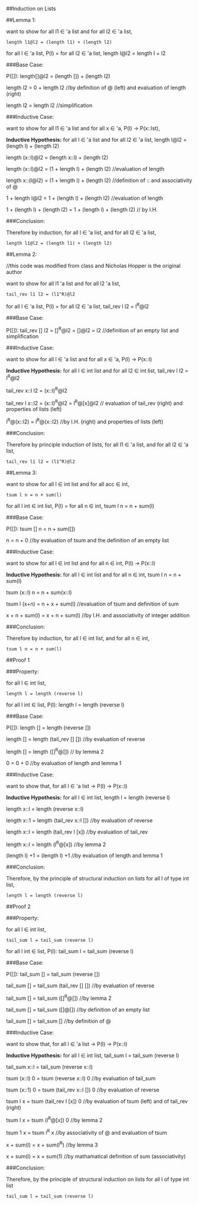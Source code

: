 ##Induction on Lists

##Lemma 1:

want to show for all l1 ∈ 'a list and for all l2 ∈ 'a list, 

	length l1@l2 = (length l1) + (length l2)
	
for all l ∈ 'a list, P(l) = for all l2 ∈ 'a list, length l@l2 = length l + l2

###Base Case:

P([]): length[]@l2 = (length []) + (length l2)

length l2 = 0 + length l2 //by definition of @ (left) and evaluation of length (right)

length l2 = length l2 //simplification
	
###Inductive Case:

want to show for all l1 ∈ 'a list and for all x ∈ 'a, P(l) -> P(x::lst), 

**Inductive Hypothesis:** for all l ∈ 'a list and for all l2 ∈ 'a list, length l@l2 = (length l) + (length l2)

length (x::l)@l2 = (length x::l) + (length l2)

length (x::l)@l2 = (1 + length l) + (length l2)  //evaluation of length

length x::(l@l2) = (1 + length l) + (length l2)  //definition of :: and associativity of @

1 + length l@l2 = 1 + (length l) + (length l2)  //evaluation of length

1 + (length l) + (length l2) = 1 + (length l) + (length l2)  // by I.H.

###Conclusion:

Therefore by induction, for all l ∈ 'a list, and for all l2 ∈ 'a list,

	length l1@l2 = (length l1) + (length l2)

##Lemma 2: 

//this code was modified from class and Nicholas Hopper is the original author

want to show for all l1 'a list and for all l2 'a list,

	tail_rev l1 l2 = (l1^R)@l2
	
for all l ∈ 'a list, P(l) = for all l2 ∈ 'a list, tail_rev l l2 = l<sup>R</sup>@l2

###Base Case:

P([]): tail_rev [] l2 = []<sup>R</sup>@l2 = []@l2 = l2 //definition of an empty list and simplification

###Inductive Case:

want to show for all l ∈ 'a list and for all x ∈ 'a, P(l) -> P(x::l) 

**Inductive Hypothesis:** for all l ∈ int list and for all l2 ∈ int list,  tail_rev l l2 = l<sup>R</sup>@l2

tail_rev x::l l2 = (x::l)<sup>R</sup>@l2

tail_rev l x::l2 = (x::l)<sup>R</sup>@l2 = l<sup>R</sup>@[x]@l2 // evaluation of tail_rev (right) and properties of lists (left)

l<sup>R</sup>@(x::l2) = l<sup>R</sup>@(x::l2) //by I.H. (right) and properties of lists (left)

###Conclusion:

Therefore by principle induction of lists, for all l1 ∈ 'a list, and for all l2 ∈ 'a list,

	tail_rev l1 l2 = (l1^R)@l2

##Lemma 3:

want to show for all l ∈ int list and for all acc ∈ int, 

	tsum l n = n + sum(l)
	
for all l int ∈ int list, P(l) = for all n ∈ int, tsum l n = n + sum(l)
  
###Base Case:

P([]): tsum [] n = n + sum([])

n = n + 0		//by evaluation of tsum and the definition of an empty list

###Inductive Case:

want to show for all l ∈ int list and for all n ∈ int, P(l) -> P(x::l) 

**Inductive Hypothesis:** for all l ∈ int list and for all n ∈ int, tsum l n = n + sum(l)

tsum (x::l) n = n + sum(x::l)

tsum l (x+n) = n + x + sum(l)		//evaluation of tsum and definition of sum

x + n + sum(l) = x + n + sum(l)		//by I.H. and associativity of integer addition

###Conclusion:

Therefore by induction, for all l ∈ int list, and for all n ∈ int,

	tsum l n = n + sum(l)

##Proof 1

###Property: 

for all l ∈ int list, 
	
	length l = length (reverse l)

for all l int ∈ list, P(l): length l = length (reverse l)

###Base Case:

P([]): length [] = length (reverse [])

length [] = length (tail_rev [] [])		//by evaluation of reverse

length [] = length ([]<sup>R</sup>@[])		// by lemma 2

0 = 0 + 0				    	//by evaluation of length and lemma 1

###Inductive Case:

want to show that, for all l ∈ 'a list -> P(l) -> P(x::l) 

**Inductive Hypothesis:** for all l ∈ int list, length l = length (reverse l)

length x::l = length (reverse x::l)

length x::1 = length (tail_rev x::l [])		//by evaluation of reverse

length x::l = length (tail_rev l [x])		//by evaluation of tail_rev

length x::l = length (l<sup>R</sup>@[x])	//by lemma 2

(length l) +1 = (length l) +1 			//by evaluation of length and lemma 1

###Conclusion:

Therefore, by the principle of structural induction on lists for all l of type int list, 
	
	length l = length (reverse l)

##Proof 2

###Property:

for all l ∈ int list, 
	
	tail_sum l = tail_sum (reverse l)

for all l int ∈ list, P(l): tail_sum l = tail_sum (reverse l)

###Base Case:

P([]): tail_sum [] = tail_sum (reverse [])

tail_sum [] = tail_sum (tail_rev [] [])			//by evaluation of reverse

tail_sum [] = tail_sum ([]<sup>R</sup>@[])		//by lemma 2

tail_sum [] = tail_sum ([]@[])				//by definition of an empty list

tail_sum [] = tail_sum []				//by definition of @

###Inductive Case:

want to show that, for all l ∈ 'a list -> P(l) -> P(x::l) 

**Inductive Hypothesis:** for all l ∈ int list, tail_sum l = tail_sum (reverse l)

tail_sum x::l = tail_sum (reverse x::l)

tsum (x::l) 0 = tsum (reverse x::l) 0			//by evaluation of tail_sum

tsum (x::1) 0 = tsum (tail_rev x::l []) 0		//by evaluation of reverse

tsum l x = tsum (tail_rev l [x]) 0			//by evaluation of tsum (left) and of tail_rev (right)

tsum l x = tsum (l<sup>R</sup>@[x]) 0			//by lemma 2

tsum 1 x = tsum l<sup>R</sup> x				//by associativity of @ and evaluation of tsum

x + sum(l) = x + sum(l<sup>R</sup>)			//by lemma 3

x + sum(l) = x + sum(1)					//by mathamatical definition of sum (associativity)

###Conclusion: 

Therefore, by the principle of structural induction on lists for all l of type int list
	
	tail_sum l = tail_sum (reverse l)
